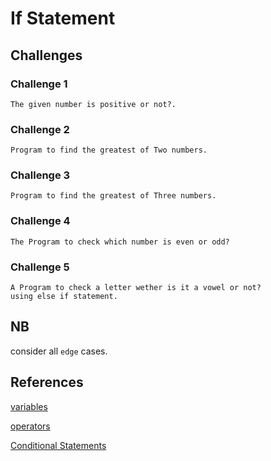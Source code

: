 # If Statement

## **Challenges**

### Challenge 1
```
The given number is positive or not?.
```
### Challenge 2
```
Program to find the greatest of Two numbers.
```
### Challenge 3
```
Program to find the greatest of Three numbers.
```
### Challenge 4
```
The Program to check which number is even or odd?
```
### Challenge 5
```
A Program to check a letter wether is it a vowel or not? 
using else if statement.
```

## **NB**

consider all `edge` cases.

  

## **References**

[variables](https://developer.mozilla.org/en-US/docs/Learn/Getting_started_with_the_web/JavaScript_basics#variables)

[operators](https://developer.mozilla.org/en-US/docs/Learn/Getting_started_with_the_web/JavaScript_basics#operators)

[Conditional Statements](https://developer.mozilla.org/en-US/docs/Web/JavaScript/Guide/Control_flow_and_error_handling#conditional_statements)